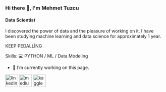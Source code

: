 ### Hi there 👋, I'm Mehmet Tuzcu
#### Data Scientist
 I discovered the power of data and the pleasure of working on it. I have been studying machine learning and data science for approximately 1 year. 

KEEP PEDALLİNG

Skills:  💻 PYTHON / ML / Data Modeling    

- 🔭 I’m currently working on this page. 


[<img src='https://cdn.jsdelivr.net/npm/simple-icons@3.0.1/icons/linkedin.svg' alt='linkedin' height='40'>](https://www.linkedin.com/in/https://www.linkedin.com/in/mehmettuzcu//)  [<img src='https://cdn.jsdelivr.net/npm/simple-icons@3.0.1/icons/medium.svg' alt='medium' height='40'>](https://medium.com/@mehmettuzcu)  [<img src='https://cdn.jsdelivr.net/npm/simple-icons@3.0.1/icons/kaggle.svg' alt='kaggle' height='40'>](https://www.kaggle.com/mehmettuzcu)
